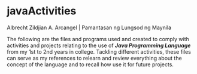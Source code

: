 # javaActivities

Albrecht Zildjian A. Arcangel | Pamantasan ng Lungsod ng Maynila

The following are the files and programs used and created to comply with activities and projects relating to the use of ***Java Programming Language*** from my 1st to 2nd years in college. Tackling different activities, these files can serve as my references to relearn and review everything about the concept of the language and to recall how use it for future projects.
